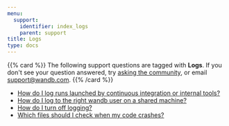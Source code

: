 ```yaml
---
menu:
  support:
    identifier: index_logs
    parent: support
title: Logs
type: docs
---
```


{{% card %}}
The following support questions are tagged with <b>Logs</b>. If you don't see 
your question answered, try [asking the community](https://community.wandb.ai/), 
or email [support@wandb.com](mailto:support@wandb.com).
{{% /card %}}

- [How do I log runs launched by continuous integration or internal tools?](log_automated_runs_service_account/)
- [How do I log to the right wandb user on a shared machine?](log_shared_machine/)
- [How do I turn off logging?](logging_turn_off/)
- [Which files should I check when my code crashes?](files_check_code_crashes/)
